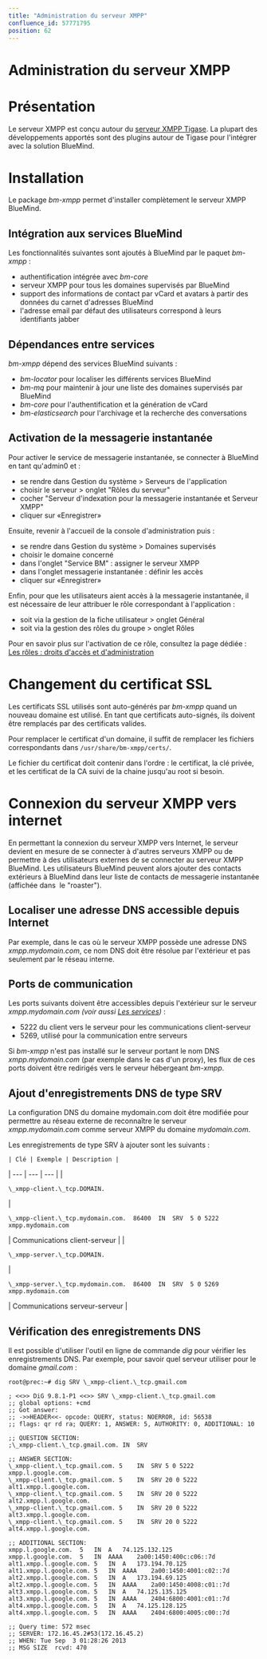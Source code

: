 ```yaml
---
title: "Administration du serveur XMPP"
confluence_id: 57771795
position: 62
---
```

# Administration du serveur XMPP


# Présentation

Le serveur XMPP est conçu autour du [serveur XMPP Tigase](http://www.tigase.org/). La plupart des développements apportés sont des plugins autour de Tigase pour l'intégrer avec la solution BlueMind.


# Installation

Le package *bm-xmpp* permet d'installer complètement le serveur XMPP BlueMind.

## Intégration aux services BlueMind

Les fonctionnalités suivantes sont ajoutés à BlueMind par le paquet *bm-xmpp* :

- authentification intégrée avec *bm-core*
- serveur XMPP pour tous les domaines supervisés par BlueMind
- support des informations de contact par vCard et avatars à partir des données du carnet d'adresses BlueMind
- l'adresse email par défaut des utilisateurs correspond à leurs identifiants jabber


## Dépendances entre services

*bm-xmpp* dépend des services BlueMind suivants :

- *bm-locator* pour localiser les différents services BlueMind
- *bm-mq* pour maintenir à jour une liste des domaines supervisés par BlueMind
- *bm-core* pour l'authentification et la génération de vCard
- *bm-elasticsearch* pour l'archivage et la recherche des conversations


## Activation de la messagerie instantanée

Pour activer le service de messagerie instantanée, se connecter à BlueMind en tant qu'admin0 et :

- se rendre dans Gestion du système > Serveurs de l'application
- choisir le serveur > onglet "Rôles du serveur"
- cocher "Serveur d'indexation pour la messagerie instantanée et Serveur XMPP"
- cliquer sur «Enregistrer»


Ensuite, revenir à l'accueil de la console d'administration puis :

- se rendre dans Gestion du système > Domaines supervisés
- choisir le domaine concerné
- dans l'onglet "Service BM" : assigner le serveur XMPP
- dans l'onglet messagerie instantanée : définir les accès
- cliquer sur «Enregistrer»


Enfin, pour que les utilisateurs aient accès à la messagerie instantanée, il est nécessaire de leur attribuer le rôle correspondant à l'application :

- soit via la gestion de la fiche utilisateur > onglet Général
- soit via la gestion des rôles du groupe > onglet Rôles


Pour en savoir plus sur l'activation de ce rôle, consultez la page dédiée : [Les rôles : droits d'accès et d'administration](/Guide_de_l_administrateur/Gestion_des_entités/Utilisateurs/Les_rôles_droits_d_accès_et_d_administration/)

# Changement du certificat SSL

Les certificats SSL utilisés sont auto-générés par *bm-xmpp* quand un nouveau domaine est utilisé. En tant que certificats auto-signés, ils doivent être remplacés par des certificats valides.

Pour remplacer le certificat d'un domaine, il suffit de remplacer les fichiers correspondants dans `/usr/share/bm-xmpp/certs/`.

Le fichier du certificat doit contenir dans l'ordre : le certificat, la clé privée, et les certificat de la CA suivi de la chaine jusqu'au root si besoin.

# Connexion du serveur XMPP vers internet

En permettant la connexion du serveur XMPP vers Internet, le serveur devient en mesure de se connecter à d'autres serveurs XMPP ou de permettre à des utilisateurs externes de se connecter au serveur XMPP BlueMind. Les utilisateurs BlueMind peuvent alors ajouter des contacts extérieurs à BlueMind dans leur liste de contacts de messagerie instantanée (affichée dans  le "roaster").

## Localiser une adresse DNS accessible depuis Internet

Par exemple, dans le cas où le serveur XMPP possède une adresse DNS *xmpp.mydomain.com*, ce nom DNS doit être résolue par l'extérieur et pas seulement par le réseau interne.

## Ports de communication

Les ports suivants doivent être accessibles depuis l'extérieur sur le serveur *xmpp.mydomain.com (voir aussi [Les services](/Guide_de_l_administrateur/Présentation_du_produit/Les_services/))* :

- 5222 du client vers le serveur pour les communications client-serveur
- 5269, utilisé pour la communication entre serveurs


Si *bm-xmpp* n'est pas installé sur le serveur portant le nom DNS *xmpp.mydomain.com* (par exemple dans le cas d'un proxy), les flux de ces ports doivent être redirigés vers le serveur hébergeant *bm-xmpp*.

## Ajout d'enregistrements DNS de type SRV

La configuration DNS du domaine mydomain.com doit être modifiée pour permettre au réseau externe de reconnaître le serveur *xmpp.mydomain.com* comme serveur XMPP du domaine *mydomain.com*.

Les enregistrements de type SRV à ajouter sont les suivants :


    | Clé | Exemple | Description |
| --- | --- | --- |
| 
```
\_xmpp-client.\_tcp.DOMAIN.
```
 | 
```
\_xmpp-client.\_tcp.mydomain.com.  86400  IN  SRV  5 0 5222  xmpp.mydomain.com
```
 | Communications client-serveur |
| 
```
\_xmpp-server.\_tcp.DOMAIN.
```
 | 
```
\_xmpp-server.\_tcp.mydomain.com.  86400  IN  SRV  5 0 5269  xmpp.mydomain.com
```
 | Communications serveur-serveur |


## Vérification des enregistrements DNS

Il est possible d'utiliser l'outil en ligne de commande *dig* pour vérifier les enregistrements DNS. Par exemple, pour savoir quel serveur utiliser pour le domaine *gmail.com* :

```
root@prec:~# dig SRV \_xmpp-client.\_tcp.gmail.com

; <<>> DiG 9.8.1-P1 <<>> SRV \_xmpp-client.\_tcp.gmail.com
;; global options: +cmd
;; Got answer:
;; ->>HEADER<<- opcode: QUERY, status: NOERROR, id: 56538
;; flags: qr rd ra; QUERY: 1, ANSWER: 5, AUTHORITY: 0, ADDITIONAL: 10

;; QUESTION SECTION:
;\_xmpp-client.\_tcp.gmail.com.	IN	SRV

;; ANSWER SECTION:
\_xmpp-client.\_tcp.gmail.com. 5	IN	SRV	5 0 5222 xmpp.l.google.com.
\_xmpp-client.\_tcp.gmail.com. 5	IN	SRV	20 0 5222 alt1.xmpp.l.google.com.
\_xmpp-client.\_tcp.gmail.com. 5	IN	SRV	20 0 5222 alt2.xmpp.l.google.com.
\_xmpp-client.\_tcp.gmail.com. 5	IN	SRV	20 0 5222 alt3.xmpp.l.google.com.
\_xmpp-client.\_tcp.gmail.com. 5	IN	SRV	20 0 5222 alt4.xmpp.l.google.com.

;; ADDITIONAL SECTION:
xmpp.l.google.com.	5	IN	A	74.125.132.125
xmpp.l.google.com.	5	IN	AAAA	2a00:1450:400c:c06::7d
alt1.xmpp.l.google.com.	5	IN	A	173.194.70.125
alt1.xmpp.l.google.com.	5	IN	AAAA	2a00:1450:4001:c02::7d
alt2.xmpp.l.google.com.	5	IN	A	173.194.69.125
alt2.xmpp.l.google.com.	5	IN	AAAA	2a00:1450:4008:c01::7d
alt3.xmpp.l.google.com.	5	IN	A	74.125.135.125
alt3.xmpp.l.google.com.	5	IN	AAAA	2404:6800:4001:c01::7d
alt4.xmpp.l.google.com.	5	IN	A	74.125.128.125
alt4.xmpp.l.google.com.	5	IN	AAAA	2404:6800:4005:c00::7d

;; Query time: 572 msec
;; SERVER: 172.16.45.2#53(172.16.45.2)
;; WHEN: Tue Sep  3 01:28:26 2013
;; MSG SIZE  rcvd: 470
```


